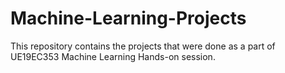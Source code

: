 # Machine-Learning-Projects
This repository contains the projects that were done as a part of UE19EC353 Machine Learning Hands-on session.
